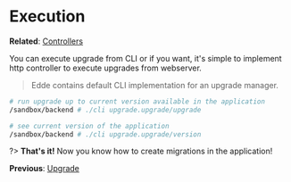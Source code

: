 # Execution

**Related**: [Controllers](/edde/controllers)

You can execute upgrade from CLI or if you want, it's simple to implement http controller to
execute upgrades from webserver.

> Edde contains default CLI implementation for an upgrade manager.

```bash
# run upgrade up to current version available in the application
/sandbox/backend # ./cli upgrade.upgrade/upgrade

# see current version of the application
/sandbox/backend # ./cli upgrade.upgrade/version
```

?> **That's it!** Now you know how to create migrations in the application!

**Previous**: [Upgrade](/examples/upgrades/upgrade)
